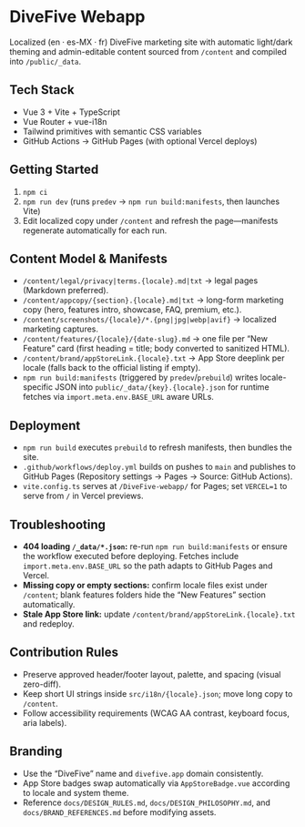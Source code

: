 # DiveFive Webapp

Localized (en · es-MX · fr) DiveFive marketing site with automatic light/dark theming and admin-editable content sourced from `/content` and compiled into `/public/_data`.

## Tech Stack
- Vue 3 + Vite + TypeScript
- Vue Router + vue-i18n
- Tailwind primitives with semantic CSS variables
- GitHub Actions → GitHub Pages (with optional Vercel deploys)

## Getting Started
1. `npm ci`
2. `npm run dev` (runs `predev` → `npm run build:manifests`, then launches Vite)
3. Edit localized copy under `/content` and refresh the page—manifests regenerate automatically for each run.

## Content Model & Manifests
- `/content/legal/privacy|terms.{locale}.md|txt` → legal pages (Markdown preferred).
- `/content/appcopy/{section}.{locale}.md|txt` → long-form marketing copy (hero, features intro, showcase, FAQ, premium, etc.).
- `/content/screenshots/{locale}/*.{png|jpg|webp|avif}` → localized marketing captures.
- `/content/features/{locale}/{date-slug}.md` → one file per “New Feature” card (first heading = title; body converted to sanitized HTML).
- `/content/brand/appStoreLink.{locale}.txt` → App Store deeplink per locale (falls back to the official listing if empty).
- `npm run build:manifests` (triggered by `predev`/`prebuild`) writes locale-specific JSON into `public/_data/{key}.{locale}.json` for runtime fetches via `import.meta.env.BASE_URL` aware URLs.

## Deployment
- `npm run build` executes `prebuild` to refresh manifests, then bundles the site.
- `.github/workflows/deploy.yml` builds on pushes to `main` and publishes to GitHub Pages (Repository settings → Pages → Source: GitHub Actions).
- `vite.config.ts` serves at `/DiveFive-webapp/` for Pages; set `VERCEL=1` to serve from `/` in Vercel previews.

## Troubleshooting
- **404 loading `/_data/*.json`:** re-run `npm run build:manifests` or ensure the workflow executed before deploying. Fetches include `import.meta.env.BASE_URL` so the path adapts to GitHub Pages and Vercel.
- **Missing copy or empty sections:** confirm locale files exist under `/content`; blank features folders hide the “New Features” section automatically.
- **Stale App Store link:** update `/content/brand/appStoreLink.{locale}.txt` and redeploy.

## Contribution Rules
- Preserve approved header/footer layout, palette, and spacing (visual zero-diff).
- Keep short UI strings inside `src/i18n/{locale}.json`; move long copy to `/content`.
- Follow accessibility requirements (WCAG AA contrast, keyboard focus, aria labels).

## Branding
- Use the “DiveFive” name and `divefive.app` domain consistently.
- App Store badges swap automatically via `AppStoreBadge.vue` according to locale and system theme.
- Reference `docs/DESIGN_RULES.md`, `docs/DESIGN_PHILOSOPHY.md`, and `docs/BRAND_REFERENCES.md` before modifying assets.
